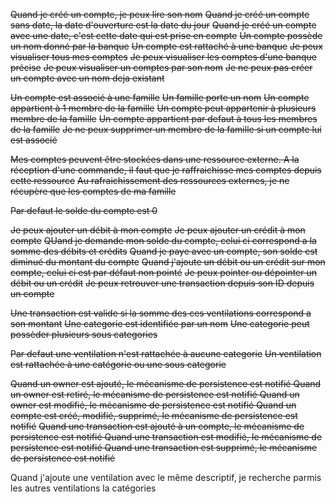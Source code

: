 ~~Quand je créé un compte, je peux lire son nom~~
~~Quand je créé un compte sans date, la date d'ouverture est la date du jour~~
~~Quand je créé un compte avec une date, c'est cette date qui est prise en compte~~
~~Un compte possède un nom donné par la banque~~
~~Un compte est rattaché à une banque~~
~~Je peux visualiser tous mes comptes~~
~~Je peux visualiser les comptes d'une banque précise~~
~~Je peux visualiser un comptes par son nom~~
~~Je ne peux pas créer un compte avec un nom deja existant~~

~~Un compte est associé à une famille~~
~~Un famille porte un nom~~
~~Un compte appartient à 1 membre de la famille~~
~~Un compte peut appartenir à plusieurs membre de la famille~~
~~Un compte appartient par defaut à tous les membres de la famille~~
~~Je ne peux supprimer un membre de la famille si un compte lui est associé~~

~~Mes comptes peuvent être stockées dans une ressource externe. A la réception d'une commande, il faut que je raffraichisse mes comptes depuis cette ressource~~
~~Au rafraichissement des ressources externes, je ne récupère que les comptes de ma famille~~

~~Par defaut le solde du compte est 0~~

~~Je peux ajouter un débit à mon compte~~
~~Je peux ajouter un crédit à mon compte~~
~~QUand je demande mon solde du compte, celui ci correspond a la somme des débits et crédits~~
~~Quand je paye avec un compte, son solde est diminué du montant du compte~~
~~Quand j'ajoute un débit ou un crédit sur mon compte, celui ci est par défaut non pointé~~
~~Je peux pointer ou dépointer un débit ou un crédit~~
~~Je peux retrouver une transaction depuis son ID depuis un compte~~

~~Une transaction est valide si la somme des ces ventilations correspond a son montant~~
~~Une categorie est identifiée par un nom~~
~~Une categorie peut possèder plusieurs sous categories~~

~~Par defaut une ventilation n'est rattachée à aucune categorie~~
~~Un ventilation est rattachée à une catégorie ou une sous categorie~~


~~Quand un owner est ajouté, le mécanisme de persistence est notifié
Quand un owner est retiré, le mécanisme de persistence est notifié
Quand un owner est modifié, le mécanisme de persistence est notifié
Quand un compte est créé, modifié, supprimé, le mécanisme de persistence est notifié~~
~~Quand une transaction est ajouté à un compte, le mécanisme de persistence est notifié
Quand une transaction est modifié, le mécanisme de persistence est notifié
Quand une transaction est supprimé, le mécanisme de persistence est notifié~~

Quand j'ajoute une ventilation avec le même descriptif, je recherche parmis les autres ventilations la catégories
